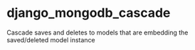 django_mongodb_cascade
======================

Cascade saves and deletes to models that are embedding the saved/deleted model instance
